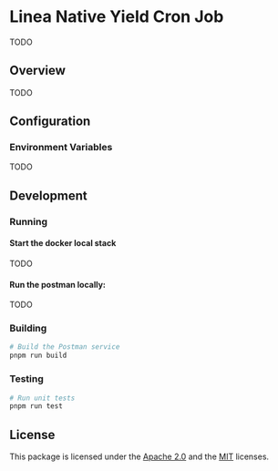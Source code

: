 # Linea Native Yield Cron Job

TODO

## Overview

TODO

## Configuration

### Environment Variables

TODO

## Development

### Running

#### Start the docker local stack

TODO

#### Run the postman locally:

TODO

### Building

```bash
# Build the Postman service
pnpm run build
```

### Testing

```bash
# Run unit tests
pnpm run test
```

## License

This package is licensed under the [Apache 2.0](../LICENSE-APACHE) and the [MIT](../../LICENSE-MIT) licenses.
